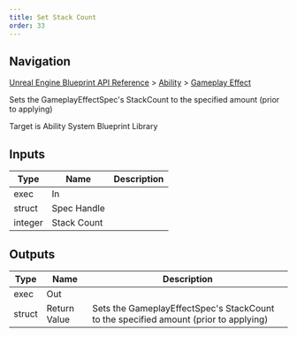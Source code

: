 ```yaml
---
title: Set Stack Count
order: 33
---
```

## Navigation

[Unreal Engine Blueprint API Reference](https://dev.epicgames.com/documentation/en-us/unreal-engine/BlueprintAPI) > [Ability](https://dev.epicgames.com/documentation/en-us/unreal-engine/BlueprintAPI/Ability) > [Gameplay Effect](https://dev.epicgames.com/documentation/en-us/unreal-engine/BlueprintAPI/Ability/GameplayEffect)

Sets the GameplayEffectSpec's StackCount to the specified amount (prior to applying)

Target is Ability System Blueprint Library

## Inputs

| Type | Name | Description |
| --- | --- | --- |
| exec | In |  |
| struct | Spec Handle |  |
| integer | Stack Count |  |

## Outputs

| Type | Name | Description |
| --- | --- | --- |
| exec | Out |  |
| struct | Return Value | Sets the GameplayEffectSpec's StackCount to the specified amount (prior to applying) |
